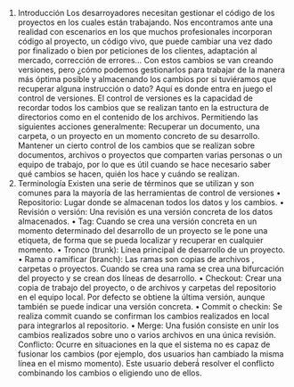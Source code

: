 1. Introducción
Los desarroyadores necesitan gestionar el código de los proyectos en los cuales están trabajando.
Nos encontramos ante una realidad con escenarios en los que muchos profesionales incorporan código al
proyecto, un código vivo, que puede cambiar una vez dado por finalizado o bien por peticiones de los clientes,
adaptación al mercado, corrección de errores… Con estos cambios se van creando versiones, pero ¿cómo
podemos gestionarlos para trabajar de la manera más óptima posible y almacenando los cambios por si
tuviéramos que recuperar alguna instrucción o dato? Aquí es donde entra en juego el control de versiones.
El control de versiones es la capacidad de recordar todos los cambios que se realizan tanto en la
estructura de directorios como en el contenido de los archivos. Permitiendo las siguientes acciones
generalmente:
Recuperar un documento, una carpeta, o un proyecto en un momento concreto de su desarrollo.
Mantener un cierto control de los cambios que se realizan sobre documentos, archivos o proyectos
que comparten varias personas o un equipo de trabajo, por lo que es útil cuando se hace necesario
saber qué cambios se hacen, quién los hace y cuándo se realizan.
2. Terminología
Existen una serie de términos que se utilizan y son comunes para la mayoría de las herramientas de
control de versiones
• Repositorio: Lugar donde se almacenan todos los datos y los cambios.
• Revisión o versión: Una revisión es una versión concreta de los datos almacenados.
• Tag: Cuando se crea una versión concreta en un momento determinado del desarrollo de un proyecto
se le pone una etiqueta, de forma que se pueda localizar y recuperar en cualquier momento.
• Tronco (trunk): Línea principal de desarrollo de un proyecto.
• Rama o ramificar (branch): Las ramas son copias de archivos , carpetas o proyectos. Cuando se crea
una rama se crea una bifurcación del proyecto y se crean dos líneas de desarrollo.
• Checkout: Crear una copia de trabajo del proyecto, o de archivos y carpetas del repositorio en el
equipo local. Por defecto se obtiene la última versión, aunque también se puede indicar una versión
concreta.
• Commit o checkin: Se realiza commit cuando se confirman los cambios realizados en local para
integrarlos al repositorio.
• Merge: Una fusión consiste en unir los cambios realizados sobre uno o varios archivos en una única
revisión.
 Conflicto: Ocurre en situaciones en la que el sistema no es capaz de fusionar los cambios (por
ejemplo, dos usuarios han cambiado la misma línea en el mismo momento). Este usuario deberá́
resolver el conflicto combinando los cambios o eligiendo uno de ellos.
